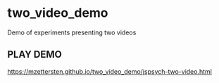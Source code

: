 # two_video_demo
Demo of experiments presenting two videos

## PLAY DEMO

https://mzettersten.github.io/two_video_demo/jspsych-two-video.html
